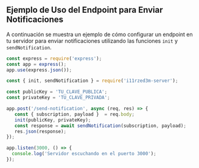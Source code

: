 ## Ejemplo de Uso del Endpoint para Enviar Notificaciones

A continuación se muestra un ejemplo de cómo configurar un endpoint en tu servidor para enviar notificaciones utilizando las funciones `init` y `sendNotification`.

```javascript
const express = require('express');
const app = express();
app.use(express.json());

const { init, sendNotification } = require('i11rzed3m-server');

const publicKey = 'TU_CLAVE_PUBLICA';
const privateKey = 'TU_CLAVE_PRIVADA';

app.post('/send-notification', async (req, res) => { 
   const { subscription, payload }  = req.body;
   init(publicKey, privateKey);
   const response = await sendNotification(subscription, payload);
   res.json(response);
});

app.listen(3000, () => {
  console.log('Servidor escuchando en el puerto 3000');
});
